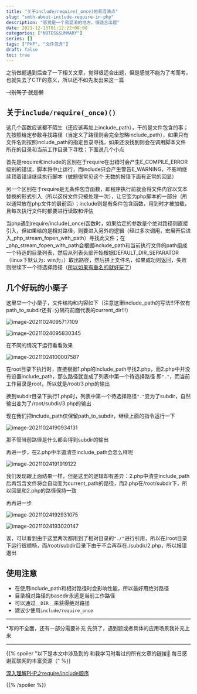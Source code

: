 ```yaml
---
title: "关于include/require(_once)的易混淆点"
slug: "smth-about-include-require-in-php"
description: "感觉是一个易混淆的地方，很适合出题"
date: 2021-12-13T01:12:22+08:00
categories: ["NOTES&SUMMARY"]
series: []
tags: ["PHP", "文件包含"]
draft: false
toc: true
---
```


之前做题遇到后查了一下相关文章，觉得很适合出题，但是感觉不能为了考而考，也就失去了CTF的意义，所以还不如先发出来这一篇

~~（别骂了 就是懒~~

## 关于`include/require(_once)()`

这几个函数应该都不陌生（还应该再加上include_path），干的是文件包含的事；先按照给定参数寻找路径（当定义了路径则会完全忽略include_path），如果只有文件名则按照include_path的指定目录寻找，如果还没找到则会在调用脚本文件所在的目录和当前工作目录下寻找；下面说几个小点

首先是require和include的区别在于require在出错时会产生E_COMPILE_ERROR级别的错误，脚本将中止运行，而include只会产生警告E_WARNING，不影响继续顶着错误继续执行脚本（做题很常见这个 无数的报错下面有正常的回显）

另一个区别在于require是无条件包含函数，即程序执行前就会将文件内容以文本替换的形式引入（所以这份文件只被处理一次），让它变为php脚本的一部分（所以通常放在php文件的最前面）；include则是有条件包含函数，用到时才被加载，且每次执行文件时都要进行读取和评估

当php遇到require/include(_once)函数时，如果给定的参数是个绝对路径则直接引入，但如果给的是相对路径，则要进入另外的逻辑（经过多次调用，宏展开后进入\_php\_stream\_fopen\_with\_path）寻找此文件；在\_php\_stream\_fopen\_with\_path会根据include\_path和当前执行文件的path组成一个待选的目录列表，然后从列表头部开始根据DEFAULT\_DIR\_SEPARATOR（linux下默认为`:` win为`;`）取出路径，然后拼上文件名，如果成功则返回，失败则继续下一个待选择路径（<u>所以如果有重名的就好玩了</u>）

## 几个好玩的小栗子

这里举一个小栗子，文件结构和内容如下（注意这里include_path的写法!!!不仅有path_to_subdir还有`:`分隔符前面代表的current_dir!!!）

![image-20211024095717109](https://raw.githubusercontent.com/AmiaaaZ/ImageOverCloud/master/wpImg/image-20211024095717109.png)

![image-20211024095830345](https://raw.githubusercontent.com/AmiaaaZ/ImageOverCloud/master/wpImg/image-20211024095830345.png)

在不同的情况下运行看看效果

![image-20211024100007587](https://raw.githubusercontent.com/AmiaaaZ/ImageOverCloud/master/wpImg/image-20211024100007587.png)

在root目录下执行时，直接根据1.php的include_path寻找2.php，而2.php中并没有设置include_path，那么路径就变成了列表中第一个待选择路径 即`"."`，而当前工作目录是root，所以就是/root/3.php的输出

换到subdir目录下执行1.php时，列表中第一个待选择路径`"."`变为了subdir，自然输出变为了/root/subdir/3.php的输出

现在我们把include_path仅保留path_to_subdir，继续上面的指令运行一下

![image-20211024190934131](https://raw.githubusercontent.com/AmiaaaZ/ImageOverCloud/master/wpImg/image-20211024190934131.png)

那不管当前路径是什么都会得到subdir的输出

再进一步，在2.php中半道清空include_path会怎么样呢

![image-20211024191919122](https://raw.githubusercontent.com/AmiaaaZ/ImageOverCloud/master/wpImg/image-20211024191919122.png)

我们发现跟上面结果一样，但是这里的逻辑却有差异：2.php中清空include_path后再包含文件将会自动变为current_path的路径，而2.php在/root/subdir下，所以回显和2.php的路径保持一致

再再进一步

![image-20211024192931075](https://raw.githubusercontent.com/AmiaaaZ/ImageOverCloud/master/wpImg/image-20211024192931075.png)

![image-20211024193020147](https://raw.githubusercontent.com/AmiaaaZ/ImageOverCloud/master/wpImg/image-20211024193020147.png)

诶，可以看到由于这里两次都用到了相对目录的`"./"`进行引用，所以在/root目录下运行很顺畅，而/root/subdir目录下由于不会再存在./subdir/2.php，所以报错退出

## 使用注意

- 在使用include_path和相对路径时会影响性能，所以最好用绝对路径
- 目录相对路径的basedir永远是当前工作路径
- 可以通过`__DIR__`来获得绝对路径
- 建议少使用`include/require_once`

------

*写的不全面，还有一部分需要补充 先鸽了，遇到题或者具体的应用场景我补充上来

------

{{% spoiler "以下是本文中涉及到的 和我学习时看过的所有文章的链接🔗 每日感谢互联网的丰富资源（" %}}

[深入理解PHP之require/include顺序](https://www.laruence.com/2010/05/04/1450.html)

{{% /spoiler %}}
